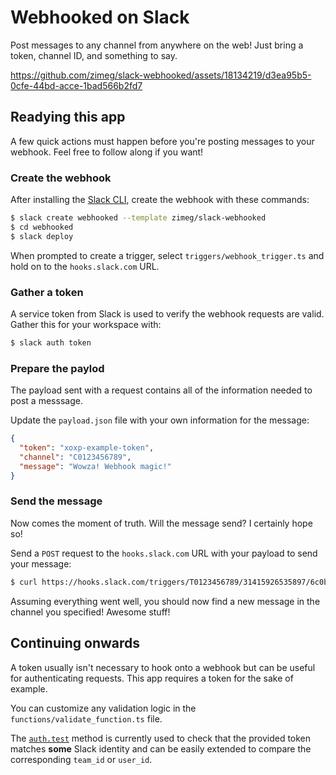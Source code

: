 # Webhooked on Slack

Post messages to any channel from anywhere on the web! Just bring a token,
channel ID, and something to say.

https://github.com/zimeg/slack-webhooked/assets/18134219/d3ea95b5-0cfe-44bd-acce-1bad566b2fd7

## Readying this app

A few quick actions must happen before you're posting messages to your webhook.
Feel free to follow along if you want!

### Create the webhook

After installing the [Slack CLI][cli], create the webhook with these commands:

```sh
$ slack create webhooked --template zimeg/slack-webhooked
$ cd webhooked
$ slack deploy
```

When prompted to create a trigger, select `triggers/webhook_trigger.ts` and hold
on to the `hooks.slack.com` URL.

### Gather a token

A service token from Slack is used to verify the webhook requests are valid.
Gather this for your workspace with:

```sh
$ slack auth token
```

### Prepare the paylod

The payload sent with a request contains all of the information needed to post a
messsage.

Update the `payload.json` file with your own information for the message:

```json
{
  "token": "xoxp-example-token",
  "channel": "C0123456789",
  "message": "Wowza! Webhook magic!"
}
```

### Send the message

Now comes the moment of truth. Will the message send? I certainly hope so!

Send a `POST` request to the `hooks.slack.com` URL with your payload to send
your message:

```sh
$ curl https://hooks.slack.com/triggers/T0123456789/31415926535897/6c0b3bdbbd5cde46d14184aa3fbbdbd7 -d "@payload.json"
```

Assuming everything went well, you should now find a new message in the channel
you specified! Awesome stuff!

## Continuing onwards

A token usually isn't necessary to hook onto a webhook but can be useful for
authenticating requests. This app requires a token for the sake of example.

You can customize any validation logic in the `functions/validate_function.ts`
file.

The [`auth.test`][auth.test] method is currently used to check that the provided
token matches **some** Slack identity and can be easily extended to compare the
corresponding `team_id` or `user_id`.

<!-- a collection of links -->

[cli]: https://api.slack.com/automation/cli
[auth.test]: https://api.slack.com/methods/auth.test
